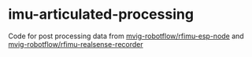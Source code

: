# imu-articulated-processing

Code for post processing data from [mvig-robotflow/rfimu-esp-node](https://github.com/mvig-robotflow/rfimu-esp-node) and [mvig-robotflow/rfimu-realsense-recorder](https://github.com/mvig-robotflow/rfimu-realsense-recorder)